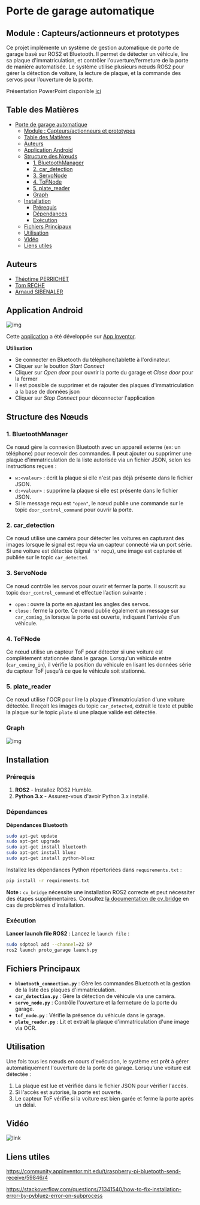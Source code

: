 # Porte de garage automatique

## Module : Capteurs/actionneurs et prototypes

Ce projet implémente un système de gestion automatique de porte de garage basé sur ROS2 et Bluetooth. Il permet de détecter un véhicule, lire sa plaque d'immatriculation, et contrôler l'ouverture/fermeture de la porte de manière automatisée. Le système utilise plusieurs nœuds ROS2 pour gérer la détection de voiture, la lecture de plaque, et la commande des servos pour l’ouverture de la porte. 

Présentation PowerPoint disponible [ici](img/Presentation.pptx) 

## Table des Matières

- [Porte de garage automatique](#porte-de-garage-automatique)
  - [Module : Capteurs/actionneurs et prototypes](#module--capteursactionneurs-et-prototypes)
  - [Table des Matières](#table-des-matières)
  - [Auteurs](#auteurs)
  - [Application Android](#application-android)
  - [Structure des Nœuds](#structure-des-nœuds)
    - [1. BluetoothManager](#1-bluetoothmanager)
    - [2. car\_detection](#2-car_detection)
    - [3. ServoNode](#3-servonode)
    - [4. ToFNode](#4-tofnode)
    - [5. plate\_reader](#5-plate_reader)
    - [Graph](#graph)
  - [Installation](#installation)
    - [Prérequis](#prérequis)
    - [Dépendances](#dépendances)
    - [Exécution](#exécution)
  - [Fichiers Principaux](#fichiers-principaux)
  - [Utilisation](#utilisation)
  - [Vidéo](#vidéo)
  - [Liens utiles](#liens-utiles)

## Auteurs

- [Théotime PERRICHET](https://github.com/TheoTime01)
- [Tom RECHE](https://github.com/TomRecheEln)
- [Arnaud SIBENALER](https://github.com/ArnaudS-CPE)

## Application Android

![img](/img/telephone-app.png)

Cette [application](app/p9B3i_enviar_recibirRaspBerry3.aia) a été développée sur [App Inventor](https://appinventor.mit.edu/).

**Utilisation**

 - Se connecter en Bluetooth du téléphone/tablette à l'ordinateur.
 - Cliquer sur le boutton *Start Connect*
- Cliquer sur *Open door* pour ouvrir la porte du garage et *Close door* pour la fermer
 - Il est possible de supprimer et de rajouter des plaques d'immatriculation a la base de données json
 - Cliquer sur *Stop Connect* pour déconnecter l'application

## Structure des Nœuds

### 1. BluetoothManager

Ce nœud gère la connexion Bluetooth avec un appareil externe (ex: un téléphone) pour recevoir des commandes. Il peut ajouter ou supprimer une plaque d'immatriculation de la liste autorisée via un fichier JSON, selon les instructions reçues :

- `w:<valeur>` : écrit la plaque si elle n'est pas déjà présente dans le fichier JSON.
- `d:<valeur>` : supprime la plaque si elle est présente dans le fichier JSON.
- Si le message reçu est `"open"`, le nœud publie une commande sur le topic `door_control_command` pour ouvrir la porte.

### 2. car_detection

Ce nœud utilise une caméra pour détecter les voitures en capturant des images lorsque le signal est reçu via un capteur connecté via un port série. Si une voiture est détectée (signal `'a'` reçu), une image est capturée et publiée sur le topic `car_detected`.

### 3. ServoNode

Ce nœud contrôle les servos pour ouvrir et fermer la porte. Il souscrit au topic `door_control_command` et effectue l’action suivante :

- `open` : ouvre la porte en ajustant les angles des servos.
- `close` : ferme la porte.
Ce nœud publie également un message sur `car_coming_in` lorsque la porte est ouverte, indiquant l'arrivée d'un véhicule.

### 4. ToFNode

Ce nœud utilise un capteur ToF pour détecter si une voiture est complètement stationnée dans le garage. Lorsqu'un véhicule entre (`car_coming_in`), il vérifie la position du véhicule en lisant les données série du capteur ToF jusqu'à ce que le véhicule soit stationné.

### 5. plate_reader

Ce nœud utilise l'OCR pour lire la plaque d'immatriculation d'une voiture détectée. Il reçoit les images du topic `car_detected`, extrait le texte et publie la plaque sur le topic `plate` si une plaque valide est détectée.

### Graph

![img](/img/graph.png)

## Installation

### Prérequis

1. **ROS2** - Installez ROS2 Humble.
2. **Python 3.x** - Assurez-vous d'avoir Python 3.x installé.

### Dépendances

**Dépendances Bluetooth**

```bash
sudo apt-get update
sudo apt-get upgrade
sudo apt-get install bluetooth
sudo apt-get install bluez
sudo apt-get install python-bluez
```

Installez les dépendances Python répertoriées dans `requirements.txt` :

```bash
pip install -r requirements.txt
```

**Note :** `cv_bridge` nécessite une installation ROS2 correcte et peut nécessiter des étapes supplémentaires. Consultez [la documentation de cv_bridge](http://wiki.ros.org/cv_bridge) en cas de problèmes d'installation.

### Exécution

**Lancer launch file ROS2** :
   Lancez le `launch file` :

   ```bash
   sudo sdptool add --channel=22 SP
   ros2 launch proto_garage launch.py
   ```

## Fichiers Principaux

- **`bluetooth_connection.py`** : Gère les commandes Bluetooth et la gestion de la liste des plaques d'immatriculation.
- **`car_detection.py`** : Gère la détection de véhicule via une caméra.
- **`servo_node.py`** : Contrôle l'ouverture et la fermeture de la porte du garage.
- **`tof_node.py`** : Vérifie la présence du véhicule dans le garage.
- **`plate_reader.py`** : Lit et extrait la plaque d'immatriculation d'une image via OCR.

## Utilisation

Une fois tous les nœuds en cours d'exécution, le système est prêt à gérer automatiquement l'ouverture de la porte de garage. Lorsqu'une voiture est détectée :

1. La plaque est lue et vérifiée dans le fichier JSON pour vérifier l'accès.
2. Si l'accès est autorisé, la porte est ouverte.
3. Le capteur ToF vérifie si la voiture est bien garée et ferme la porte après un délai.

## Vidéo

![link]()

## Liens utiles

<https://community.appinventor.mit.edu/t/raspberry-pi-bluetooth-send-receive/59846/4>

<https://stackoverflow.com/questions/71341540/how-to-fix-installation-error-by-pybluez-error-on-subprocess>
